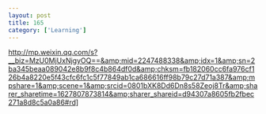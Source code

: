```yaml
---
layout: post
title: 165
category: ['Learning']
---
```


http://mp.weixin.qq.com/s?__biz=MzU0MjUxNjgyOQ==&amp;mid=2247488338&amp;idx=1&amp;sn=2ba345beaa089042e8b9f8c4b864df0d&amp;chksm=fb182060cc6fa976cf126b4a8220e5f43cfc6fc1c5f77849ab1ca686616ff98b79c27d71a387&amp;mpshare=1&amp;scene=1&amp;srcid=0801bXK8Dd6Dn8s58Zeoj8Tr&amp;sharer_sharetime=1627807873814&amp;sharer_shareid=d94307a8605fb2fbec271a8d8c5a0a86#rd]


